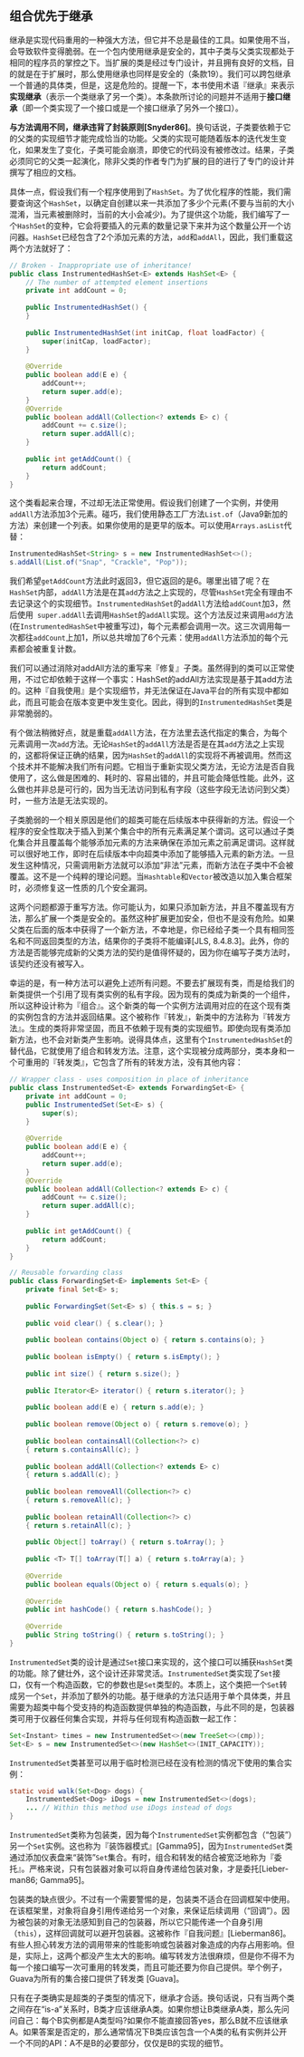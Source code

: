 ## 组合优先于继承

继承是实现代码重用的一种强大方法，但它并不总是最佳的工具。如果使用不当，会导致软件变得脆弱。在一个包内使用继承是安全的，其中子类与父类实现都处于相同的程序员的掌控之下。当扩展的类是经过专门设计，并且拥有良好的文档，目的就是在于扩展时，那么使用继承也同样是安全的（条款19）。我们可以跨包继承一个普通的具体类，但是，这是危险的。提醒一下，本书使用术语『继承』来表示**实现继承**（表示一个类继承了另一个类）。本条款所讨论的问题并不适用于**接口继承**（即一个类实现了一个接口或是一个接口继承了另外一个接口）。

**与方法调用不同，继承违背了封装原则[Snyder86]**。换句话说，子类要依赖于它的父类的实现细节才能完成恰当的功能。父类的实现可能随着版本的迭代发生变化，如果发生了变化，子类可能会崩溃，即使它的代码没有被修改过。结果，子类必须同它的父类一起演化，除非父类的作者专门为扩展的目的进行了专门的设计并撰写了相应的文档。

具体一点，假设我们有一个程序使用到了`HashSet`。为了优化程序的性能，我们需要查询这个`HashSet`，以确定自创建以来一共添加了多少个元素(不要与当前的大小混淆，当元素被删除时，当前的大小会减少)。为了提供这个功能，我们编写了一个`HashSet`的变种，它会将要插入的元素的数量记录下来并为这个数量公开一个访问器。`HashSet`已经包含了2个添加元素的方法，`add`和`addAll`，因此，我们重载这两个方法就好了：

```java
// Broken - Inappropriate use of inheritance!
public class InstrumentedHashSet<E> extends HashSet<E> {
	// The number of attempted element insertions
	private int addCount = 0;
    
	public InstrumentedHashSet() {
	}
    
	public InstrumentedHashSet(int initCap, float loadFactor) {
		super(initCap, loadFactor);
	}
    
    @Override
    public boolean add(E e) {
		addCount++;
		return super.add(e);
	}
    @Override
    public boolean addAll(Collection<? extends E> c) {
        addCount += c.size();
        return super.addAll(c);
    }
    
    public int getAddCount() {
    	return addCount;
    }
}
```

这个类看起来合理，不过却无法正常使用。假设我们创建了一个实例，并使用`addAll`方法添加3个元素。碰巧，我们使用静态工厂方法`List.of`（Java9新加的方法）来创建一个列表。如果你使用的是更早的版本。可以使用`Arrays.asList`代替：

```java
InstrumentedHashSet<String> s = new InstrumentedHashSet<>();
s.addAll(List.of("Snap", "Crackle", "Pop"));
```

我们希望`getAddCount`方法此时返回3，但它返回的是6。哪里出错了呢？在`HashSet`内部，`addAll`方法是在其`add`方法之上实现的，尽管`HashSet`完全有理由不去记录这个的实现细节。`InstrumentedHashSet`的`addAll`方法给`addCount`加3，然后使用` super.addAll`去调用`HashSet`的`addAll`实现。这个方法反过来调用`add`方法(在`InstrumentedHashSet`中被重写过)，每个元素都会调用一次。这三次调用每一次都往`addCount`上加1，所以总共增加了6个元素：使用`addAll`方法添加的每个元素都会被重复计数。

我们可以通过消除对addAll方法的重写来『修复』子类。虽然得到的类可以正常使用，不过它却依赖于这样一个事实：HashSet的addAll方法实现是基于其add方法的。这种『自我使用』是个实现细节，并无法保证在Java平台的所有实现中都如此，而且可能会在版本变更中发生变化。因此，得到的`InstrumentedHashSet`类是非常脆弱的。

有个做法稍微好点，就是重载`addAll`方法，在方法里去迭代指定的集合，为每个元素调用一次`add`方法。无论`HashSet`的`addAll`方法是否是在其`add`方法之上实现的，这都将保证正确的结果，因为`HashSet`的`addAll`的实现将不再被调用。然而这个技术并不能解决我们所有问题。它相当于重新实现父类方法，无论方法是否自我使用了，这么做是困难的、耗时的、容易出错的，并且可能会降低性能。此外，这么做也并非总是可行的，因为当无法访问到私有字段（这些字段无法访问到父类）时，一些方法是无法实现的。

子类脆弱的一个相关原因是他们的超类可能在后续版本中获得新的方法。假设一个程序的安全性取决于插入到某个集合中的所有元素满足某个谓词。这可以通过子类化集合并且覆盖每个能够添加元素的方法来确保在添加元素之前满足谓词。这样就可以很好地工作，即时在后续版本中向超类中添加了能够插入元素的新方法。一旦发生这种情况，只需调用新方法就可以添加“非法”元素，而新方法在子类中不会被覆盖。这不是一个纯粹的理论问题。当`Hashtable`和`Vector`被改造以加入集合框架时，必须修复这一性质的几个安全漏洞。

这两个问题都源于重写方法。你可能认为，如果只添加新方法，并且不覆盖现有方法，那么扩展一个类是安全的。虽然这种扩展更加安全，但也不是没有危险。如果父类在后面的版本中获得了一个新方法，不幸地是，你已经给子类一个具有相同签名和不同返回类型的方法，结果你的子类将不能编译[JLS, 8.4.8.3]。此外，你的方法是否能够完成新的父类方法的契约是值得怀疑的，因为你在编写子类方法时，该契约还没有被写入。

幸运的是，有一种方法可以避免上述所有问题。不要去扩展现有类，而是给我们的新类提供一个引用了现有类实例的私有字段。因为现有的类成为新类的一个组件，所以这种设计称为『组合』。这个新类的每一个实例方法调用对应的在这个现有类的实例包含的方法并返回结果。这个被称作『转发』，新类中的方法称为『转发方法』。生成的类将非常坚固，而且不依赖于现有类的实现细节。即使向现有类添加新方法，也不会对新类产生影响。说得具体点，这里有个`InstrumentedHashSet`的替代品，它就使用了组合和转发方法。注意，这个实现被分成两部分，类本身和一个可重用的『转发类』，它包含了所有的转发方法，没有其他内容：

```java
// Wrapper class - uses composition in place of inheritance
public class InstrumentedSet<E> extends ForwardingSet<E> {
    private int addCount = 0;
    public InstrumentedSet(Set<E> s) {
    	super(s);
    }
    
    @Override
    public boolean add(E e) {
        addCount++;
        return super.add(e);
    }
    @Override
    public boolean addAll(Collection<? extends E> c) {
    	addCount += c.size();
    	return super.addAll(c);
    }
    
    public int getAddCount() {
    	return addCount;
    }
}

// Reusable forwarding class
public class ForwardingSet<E> implements Set<E> {
    private final Set<E> s;
    
    public ForwardingSet(Set<E> s) { this.s = s; }
    
    public void clear() { s.clear(); }
    
    public boolean contains(Object o) { return s.contains(o); }
    
    public boolean isEmpty() { return s.isEmpty(); }
    
    public int size() { return s.size(); }
    
    public Iterator<E> iterator() { return s.iterator(); }
    
    public boolean add(E e) { return s.add(e); }
    
    public boolean remove(Object o) { return s.remove(o); }
    
    public boolean containsAll(Collection<?> c)
    { return s.containsAll(c); }
    
    public boolean addAll(Collection<? extends E> c)
    { return s.addAll(c); }
    
    public boolean removeAll(Collection<?> c)
    { return s.removeAll(c); }
    
    public boolean retainAll(Collection<?> c)
    { return s.retainAll(c); }
    
    public Object[] toArray() { return s.toArray(); }
    
    public <T> T[] toArray(T[] a) { return s.toArray(a); }
    
    @Override
    public boolean equals(Object o) { return s.equals(o); }
    
    @Override
    public int hashCode() { return s.hashCode(); }
    
    @Override
    public String toString() { return s.toString(); }
}
```

`InstrumentedSet`类的设计是通过`Set`接口来实现的，这个接口可以捕获`HashSet`类的功能。除了健壮外，这个设计还非常灵活。`InstrumentedSet`类实现了`Set`接口，仅有一个构造函数，它的参数也是`Set`类型的。本质上，这个类把一个`Set`转成另一个`Set`，并添加了额外的功能。基于继承的方法只适用于单个具体类，并且需要为超类中每个受支持的构造函数提供单独的构造函数，与此不同的是，包装器类可用于仪器任何集合实现，并将与任何现有构造函数一起工作：

```java
Set<Instant> times = new InstrumentedSet<>(new TreeSet<>(cmp));
Set<E> s = new InstrumentedSet<>(new HashSet<>(INIT_CAPACITY));
```

`InstrumentedSet`类甚至可以用于临时检测已经在没有检测的情况下使用的集合实例：

```java
static void walk(Set<Dog> dogs) {
    InstrumentedSet<Dog> iDogs = new InstrumentedSet<>(dogs);
    ... // Within this method use iDogs instead of dogs
}
```

`InstrumentedSet`类称为包装类，因为每个`InstrumentedSet`实例都包含（“包装”）另一个`Set`实例。这也称为『装饰器模式』[Gamma95]，因为`InstrumentedSet`类通过添加仪表盘来“装饰”`Set`集合。有时，组合和转发的结合被宽泛地称为『委托』。严格来说，只有包装器对象可以将自身传递给包装对象，才是委托[Lieber-man86; Gamma95]。

包装类的缺点很少。不过有一个需要警惕的是，包装类不适合在回调框架中使用。在该框架里，对象将自身引用传递给另一个对象，来保证后续调用（“回调”）。因为被包装的对象无法感知到自己的包装器，所以它只能传递一个自身引用（`this`），这样回调就可以避开包装器。这被称作『自我问题』[Lieberman86]。有些人担心转发方法的调用带来的性能影响或包装器对象造成的内存占用影响。但是，实际上，这两个都没产生太大的影响。编写转发方法很麻烦，但是你不得不为每一个接口编写一次可重用的转发类，而且可能还要为你自己提供。举个例子，Guava为所有的集合接口提供了转发类 [Guava]。

只有在子类确实是超类的子类型的情况下，继承才合适。换句话说，只有当两个类之间存在“is-a”关系时，B类才应该继承A类。如果你想让B类继承A类，那么先问问自己：每个B实例都是A类型吗?如果你不能直接回答yes，那么B就不应该继承A。如果答案是否定的，那么通常情况下B类应该包含一个A类的私有实例并公开一个不同的API：A不是B的必要部分，仅仅是B的实现的细节。